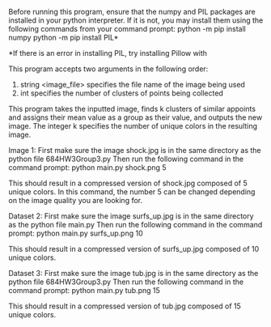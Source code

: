Before running this program, ensure that the numpy and PIL packages are installed in your python interpreter.
If it is not, you may install them using the following commands from your command prompt:
python -m pip install numpy
python -m pip install PIL*

*If there is an error in installing PIL, try installing Pillow with 

This program accepts two arguments in the following order:
1) string <image_file> specifies the file name of the image being used
2) int <k> specifies the number of clusters of points being collected

This program takes the inputted image, finds k clusters of similar appoints and assigns their mean value as a group as their value, and outputs the new image. The integer k specifies the number of unique colors in the resulting image. 

Image 1:
First make sure the image shock.jpg is in the same directory as the python file 684HW3Group3.py
Then run the following command in the command prompt: 
python main.py shock.png 5

This should result in a compressed version of shock.jpg composed of 5 unique colors. 
In this command, the number 5 can be changed depending on the image quality you are looking for. 

Dataset 2:
First make sure the image surfs_up.jpg is in the same directory as the python file main.py
Then run the following command in the command prompt: 
python main.py surfs_up.png 10

This should result in a compressed version of surfs_up.jpg composed of 10 unique colors. 

Dataset 3:
First make sure the image tub.jpg is in the same directory as the python file 684HW3Group3.py
Then run the following command in the command prompt: 
python main.py tub.png 15

This should result in a compressed version of tub.jpg composed of 15 unique colors. 
